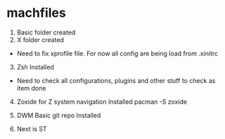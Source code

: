 # machfiles

1) Basic folder created
2) X folder created
  - Need to fix xprofile file. For now all config are being load from .xinitrc

3) Zsh Installed
  - Need to check all configurations, plugins and other stuff to check as item done

4) Zoxide for Z system navigation Installed
pacman -S zoxide

5) DWM Basic git repo Installed
6) Next is ST
